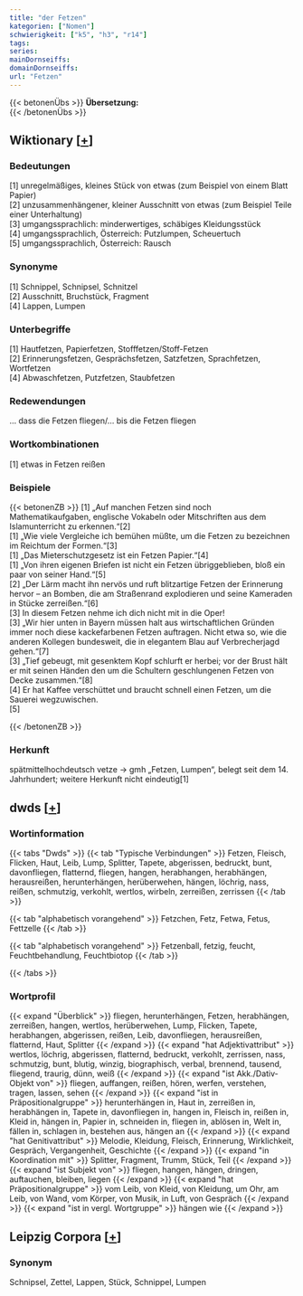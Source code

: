 ```yaml
---
title: "der Fetzen"
kategorien: ["Nomen"]
schwierigkeit: ["k5", "h3", "r14"]
tags:
series:
mainDornseiffs:
domainDornseiffs:
url: "Fetzen"
---
```


{{< betonenÜbs >}}
**Übersetzung:**  
{{< /betonenÜbs >}}

## Wiktionary [[+](https://de.wiktionary.org/wiki/Fetzen)]

### Bedeutungen
[1] unregelmäßiges, kleines Stück von etwas (zum Beispiel von einem Blatt Papier)  
[2] unzusammenhängener, kleiner Ausschnitt von etwas (zum Beispiel Teile einer Unterhaltung)  
[3] umgangssprachlich: minderwertiges, schäbiges Kleidungsstück  
[4] umgangssprachlich, Österreich: Putzlumpen, Scheuertuch  
[5] umgangssprachlich, Österreich: Rausch  

### Synonyme
[1] Schnippel, Schnipsel, Schnitzel  
[2] Ausschnitt, Bruchstück, Fragment  
[4] Lappen, Lumpen  

### Unterbegriffe
[1] Hautfetzen, Papierfetzen, Stofffetzen/Stoff-Fetzen  
[2] Erinnerungsfetzen, Gesprächsfetzen, Satzfetzen, Sprachfetzen, Wortfetzen  
[4] Abwaschfetzen, Putzfetzen, Staubfetzen  

### Redewendungen
… dass die Fetzen fliegen/… bis die Fetzen fliegen  

### Wortkombinationen
[1] etwas in Fetzen reißen  

### Beispiele
{{< betonenZB >}}
[1] „Auf manchen Fetzen sind noch Mathematikaufgaben, englische Vokabeln oder Mitschriften aus dem Islamunterricht zu erkennen.“[2]  
[1] „Wie viele Vergleiche ich bemühen müßte, um die Fetzen zu bezeichnen im Reichtum der Formen.“[3]  
[1] „Das Mieterschutzgesetz ist ein Fetzen Papier.“[4]  
[1] „Von ihren eigenen Briefen ist nicht ein Fetzen übriggeblieben, bloß ein paar von seiner Hand.“[5]  
[2] „Der Lärm macht ihn nervös und ruft blitzartige Fetzen der Erinnerung hervor – an Bomben, die am Straßenrand explodieren und seine Kameraden in Stücke zerreißen.“[6]  
[3] In diesem Fetzen nehme ich dich nicht mit in die Oper!  
[3] „Wir hier unten in Bayern müssen halt aus wirtschaftlichen Gründen immer noch diese kackefarbenen Fetzen auftragen. Nicht etwa so, wie die anderen Kollegen bundesweit, die in elegantem Blau auf Verbrecherjagd gehen.“[7]  
[3] „Tief gebeugt, mit gesenktem Kopf schlurft er herbei; vor der Brust hält er mit seinen Händen den um die Schultern geschlungenen Fetzen von Decke zusammen.“[8]  
[4] Er hat Kaffee verschüttet und braucht schnell einen Fetzen, um die Sauerei wegzuwischen.  
[5]  

{{< /betonenZB >}}
### Herkunft
spätmittelhochdeutsch vetze → gmh „Fetzen, Lumpen“, belegt seit dem 14. Jahrhundert; weitere Herkunft nicht eindeutig[1]  



## dwds [[+](https://www.dwds.de/wb/Fetzen)]

### Wortinformation
{{< tabs "Dwds" >}}
{{< tab "Typische Verbindungen" >}}
Fetzen, Fleisch, Flicken, Haut, Leib, Lump, Splitter, Tapete, abgerissen, bedruckt, bunt, davonfliegen, flatternd, fliegen, hangen, herabhangen, herabhängen, herausreißen, herunterhängen, herüberwehen, hängen, löchrig, nass, reißen, schmutzig, verkohlt, wertlos, wirbeln, zerreißen, zerrissen
{{< /tab >}}

{{< tab "alphabetisch vorangehend" >}}
Fetzchen, Fetz, Fetwa, Fetus, Fettzelle
{{< /tab >}}

{{< tab "alphabetisch vorangehend" >}}
Fetzenball, fetzig, feucht, Feuchtbehandlung, Feuchtbiotop
{{< /tab >}}

{{< /tabs >}}

### Wortprofil
{{< expand "Überblick" >}} fliegen, herunterhängen, Fetzen, herabhängen, zerreißen, hangen, wertlos, herüberwehen, Lump, Flicken, Tapete, herabhangen, abgerissen, reißen, Leib, davonfliegen, herausreißen, flatternd, Haut, Splitter {{< /expand >}}
{{< expand "hat Adjektivattribut" >}} wertlos, löchrig, abgerissen, flatternd, bedruckt, verkohlt, zerrissen, nass, schmutzig, bunt, blutig, winzig, biographisch, verbal, brennend, tausend, fliegend, traurig, dünn, weiß {{< /expand >}}
{{< expand "ist Akk./Dativ-Objekt von" >}} fliegen, auffangen, reißen, hören, werfen, verstehen, tragen, lassen, sehen {{< /expand >}}
{{< expand "ist in Präpositionalgruppe" >}} herunterhängen in, Haut in, zerreißen in, herabhängen in, Tapete in, davonfliegen in, hangen in, Fleisch in, reißen in, Kleid in, hängen in, Papier in, schneiden in, fliegen in, ablösen in, Welt in, fällen in, schlagen in, bestehen aus, hängen an {{< /expand >}}
{{< expand "hat Genitivattribut" >}} Melodie, Kleidung, Fleisch, Erinnerung, Wirklichkeit, Gespräch, Vergangenheit, Geschichte {{< /expand >}}
{{< expand "in Koordination mit" >}} Splitter, Fragment, Trumm, Stück, Teil {{< /expand >}}
{{< expand "ist Subjekt von" >}} fliegen, hangen, hängen, dringen, auftauchen, bleiben, liegen {{< /expand >}}
{{< expand "hat Präpositionalgruppe" >}} vom Leib, von Kleid, von Kleidung, um Ohr, am Leib, von Wand, vom Körper, von Musik, in Luft, von Gespräch {{< /expand >}}
{{< expand "ist in vergl. Wortgruppe" >}} hängen wie {{< /expand >}}

## Leipzig Corpora [[+](https://corpora.uni-leipzig.de/en/res?word=Fetzen&corpusId=deu_newscrawl-public_2018)]


### Synonym
Schnipsel, Zettel, Lappen, Stück, Schnippel, Lumpen

